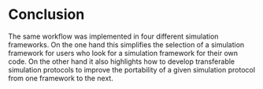 # Conclusion
The same workflow was implemented in four different simulation frameworks. On the one hand this simplifies the selection of a simulation framework for users who look for a simulation framework for their own code. On the other hand it also highlights how to develop transferable simulation protocols to improve the portability of a given simulation protocol from one framework to the next. 
